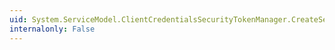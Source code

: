 ```yaml
---
uid: System.ServiceModel.ClientCredentialsSecurityTokenManager.CreateSecurityTokenProvider(System.IdentityModel.Selectors.SecurityTokenRequirement)
internalonly: False
---
```

